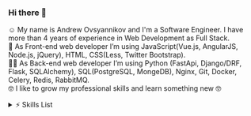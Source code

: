 ### Hi there 👋
☺️ My name is Andrew Ovsyannikov and I'm a Software Engineer. I have more than 4 years of experience in Web Development as Full Stack.<br>
🤩 As Front-end web developer I’m using JavaScript(Vue.js, AngularJS, Node.js, jQuery), HTML, CSS(Less, Twitter Bootstrap).<br>
🧑‍💻 As Back-end web developer I’m using Python (FastApi, Django/DRF, Flask, SQLAlchemy), SQL(PostgreSQL, MongeDB), Nginx, Git, Docker, Celery, Redis, RabbitMQ.<br>
🤓 I like to grow my professional skills and learn something new 🤓<br>
<!--
**drewdru/drewdru** is a ✨ _special_ ✨ repository because its `README.md` (this file) appears on your GitHub profile.

Here are some ideas to get you started:

- 🔭 I’m currently working 
- 📫 How to reach me: ...


-->
<details><summary>⚡ Skills List</summary>

| | |
|-|-|
|__Operating Systems__ | Linux, Windows |
|__Development languages__| Python, JS/TS, Qt/C++/QML, C#, Go |
|__Frameworks__ | FastAPI, Django/DRF, Flask, Angular, Vue.js, Node.js, jQuery |
|__DBMS__ | PostgreSQL, MySQL,  SQLite |
|__Others__ | Redis, RabbitMQ, Celery, Docker, Nginx |
</details>

